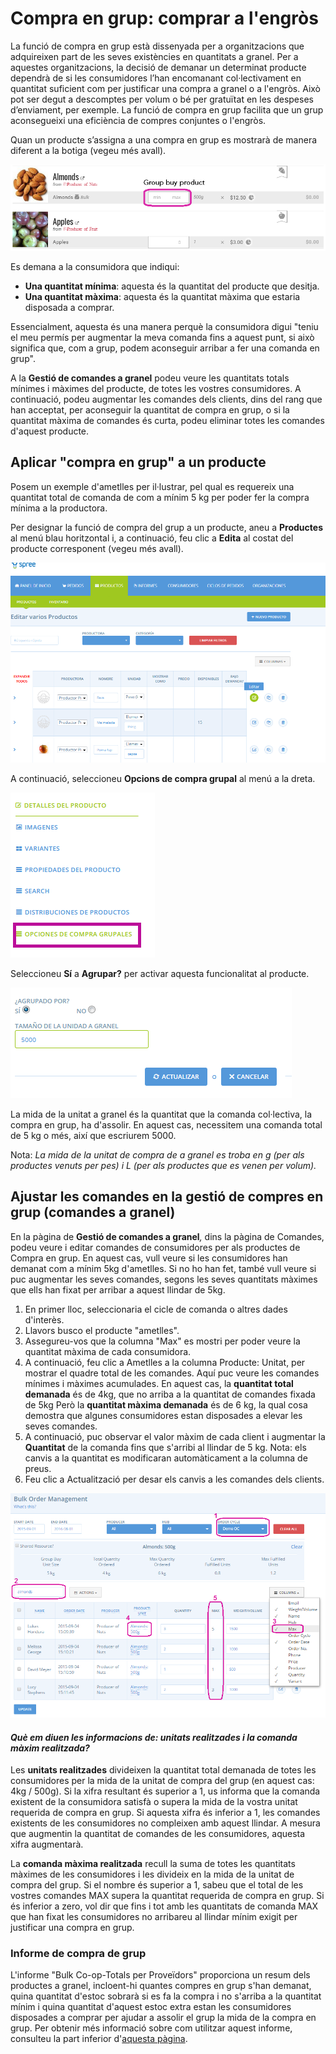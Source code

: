 # Compra en grup: comprar a l'engròs

La funció de compra en grup està dissenyada per a organitzacions que adquireixen part de les seves existències en quantitats a granel. Per a aquestes organitzacions, la decisió de demanar un determinat producte dependrà de si les consumidores l’han encomanant col·lectivament en quantitat suficient com per justificar una compra a granel o a l'engròs. Això pot ser degut a descomptes per volum o bé per gratuïtat en les despeses d’enviament, per exemple. La funció de compra en grup facilita que un grup aconsegueixi una eficiència de compres conjuntes o l'engròs.

Quan un producte s’assigna a una compra en grup es mostrarà de manera diferent a la botiga \(vegeu més avall\).

![](../../.gitbook/assets/imatge%20%286%29.png)

Es demana a la consumidora que indiqui:

* **Una quantitat mínima**: aquesta és la quantitat del producte que desitja.
* **Una quantitat màxima**: aquesta és la quantitat màxima que estaria disposada a comprar.

Essencialment, aquesta és una manera perquè la consumidora digui "teniu el meu permís per augmentar la meva comanda fins a aquest punt, si això significa que, com a grup, podem aconseguir arribar a fer una comanda en grup".

A la **Gestió de comandes a granel** podeu veure les quantitats totals mínimes i màximes del producte, de totes les vostres consumidores. A continuació, podeu augmentar les comandes dels clients, dins del rang que han acceptat, per aconseguir la quantitat de compra en grup, o si la quantitat màxima de comandes és curta, podeu eliminar totes les comandes d'aquest producte.

## Aplicar "compra en grup" a un producte

Posem un exemple d'ametlles per il·lustrar, pel qual es requereix una quantitat total de comanda de com a mínim 5 kg per poder fer la compra mínima a la productora.

Per designar la funció de compra del grup a un producte, aneu a **Productes** al menú blau horitzontal i, a continuació, feu clic a **Edita** al costat del producte corresponent \(vegeu més avall\).

![](../../.gitbook/assets/editarproductosss.png)

A continuació, seleccioneu **Opcions de compra grupal** al menú a la dreta.

![](../../.gitbook/assets/opcionescompragrupales.png)

Seleccioneu **Sí** a **Agrupar?** per activar aquesta funcionalitat al producte.

![](../../.gitbook/assets/agrupar_si.png)

La mida de la unitat a granel és la quantitat que la comanda col·lectiva, la compra en grup, ha d'assolir. En aquest cas, necessitem una comanda total de 5 kg o més, així que escriurem 5000.

Nota: _La mida de la unitat de compra de a granel es troba en g \(per als productes venuts per pes\) i L \(per als productes que es venen per volum\)._

## Ajustar les comandes en la gestió de compres en grup \(comandes a granel\)

En la pàgina de **Gestió de comandes a granel**_,_ dins la pàgina de Comandes, podeu veure i editar comandes de consumidores per als productes de Compra en grup. En aquest cas, vull veure si les consumidores han demanat com a mínim 5kg d'ametlles. Si no ho han fet, també vull veure si puc augmentar les seves comandes, segons les seves quantitats màximes que ells han fixat per arribar a aquest llindar de 5kg.

1. En primer lloc, seleccionaria el cicle de comanda o altres dades d'interès.
2. Llavors busco el producte "ametlles".
3. Assegureu-vos que la columna "Max" es mostri per poder veure la quantitat màxima de cada consumidora.
4. A continuació, feu clic a Ametlles a la columna Producte: Unitat, per mostrar el quadre total de les comandes. Aquí puc veure les comandes mínimes i màximes acumulades. En aquest cas, la **quantitat total demanada** és de 4kg, que no arriba a la quantitat de comandes fixada de 5kg Però la **quantitat màxima demanada** és de 6 kg, la qual cosa demostra que algunes consumidores estan disposades a elevar les seves comandes.
5. A continuació, puc observar el valor màxim de cada client i augmentar la **Quantitat** de la comanda fins que s'arribi al llindar de 5 kg. Nota: els canvis a la quantitat es modificaran automàticament a la columna de preus.
6. Feu clic a Actualització per desar els canvis a les comandes dels clients.

![](../../.gitbook/assets/imatge%20%2877%29.png)

#### _Què em diuen les informacions de: unitats realitzades i la comanda màxim realitzada?_

Les **unitats realitzades** divideixen la quantitat total demanada de totes les consumidores per la mida de la unitat de compra del grup \(en aquest cas: 4kg / 500g\). Si la xifra resultant és superior a 1, us informa que la comanda existent de la consumidora satisfà o supera la mida de la vostra unitat requerida de compra en grup. Si aquesta xifra és inferior a 1, les comandes existents de les consumidores no compleixen amb aquest llindar. A mesura que augmentin la quantitat de comandes de les consumidores, aquesta xifra augmentarà.

La **comanda màxima realitzada** recull la suma de totes les quantitats màximes de les consumidores i les divideix en la mida de la unitat de compra del grup. Si el nombre és superior a 1, sabeu que el total de les vostres comandes MAX supera la quantitat requerida de compra en grup. Si és inferior a zero, vol dir que fins i tot amb les quantitats de comanda MAX que han fixat les consumidores no arribareu al llindar mínim exigit per justificar una compra en grup.

### Informe de compra de grup

L'informe "Bulk Co-op-Totals per Proveïdors" proporciona un resum dels productes a granel, incloent-hi quantes compres en grup s'han demanat, quina quantitat d'estoc sobrarà si es fa la compra i no s'arriba a la quantitat mínim i quina quantitat d'aquest estoc extra estan les consumidores disposades a comprar per ajudar a assolir el grup la mida de la compra en grup. Per obtenir més informació sobre com utilitzar aquest informe, consulteu la part inferior d'[aquesta pàgina](https://guia.katuma.org/basic-features/informes).

